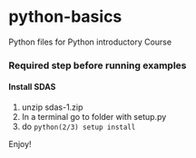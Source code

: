 # python-basics
Python files for Python introductory Course

### Required step before running examples

#### Install SDAS

1. unzip sdas-1.zip
2. In a terminal go to folder with setup.py
3. do `python(2/3) setup install`

Enjoy!
